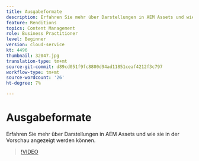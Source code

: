 ```yaml
---
title: Ausgabeformate
description: Erfahren Sie mehr über Darstellungen in AEM Assets und wie sie in der Vorschau angezeigt werden können.
feature: Renditions
topics: Content Management
role: Business Practitioner
level: Beginner
version: cloud-service
kt: 4496
thumbnail: 32047.jpg
translation-type: tm+mt
source-git-commit: d89cd051f9fc8800d94ad11851ceaf4212f3c797
workflow-type: tm+mt
source-wordcount: '26'
ht-degree: 7%

---
```



# Ausgabeformate

Erfahren Sie mehr über Darstellungen in AEM Assets und wie sie in der Vorschau angezeigt werden können.

>[!VIDEO](https://video.tv.adobe.com/v/32047/?quality=12&learn=on&hidetitle=true)